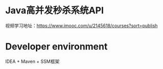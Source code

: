 # Java高并发秒杀系统API
视频学习地址：https://www.imooc.com/u/2145618/courses?sort=publish
# Developer environment
IDEA + Maven + SSM框架